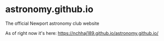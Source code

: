 # astronomy.github.io
The official Newport astronomy club website

As of right now it's here:
https://nchhaj189.github.io/astronomy.github.io/
